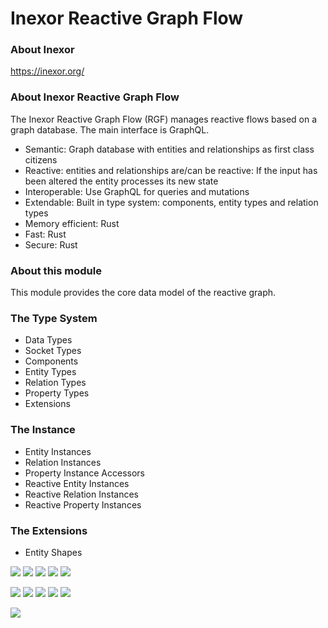 # Inexor Reactive Graph Flow

### About Inexor

https://inexor.org/

### About Inexor Reactive Graph Flow

The Inexor Reactive Graph Flow (RGF) manages reactive flows based on a graph database. The main interface is GraphQL.

* Semantic: Graph database with entities and relationships as first class citizens
* Reactive: entities and relationships are/can be reactive: If the input has been altered the entity processes its new state
* Interoperable: Use GraphQL for queries and mutations
* Extendable: Built in type system: components, entity types and relation types
* Memory efficient: Rust
* Fast: Rust
* Secure: Rust

### About this module

This module provides the core data model of the reactive graph.

### The Type System

* Data Types
* Socket Types
* Components
* Entity Types
* Relation Types
* Property Types
* Extensions

### The Instance

* Entity Instances
* Relation Instances
* Property Instance Accessors
* Reactive Entity Instances
* Reactive Relation Instances
* Reactive Property Instances

### The Extensions

* Entity Shapes

[<img src="https://img.shields.io/badge/Language-Rust-brightgreen">]()
[<img src="https://img.shields.io/badge/Platforms-Linux%20%26%20Windows-brightgreen">]()
[<img src="https://img.shields.io/github/workflow/status/aschaeffer/inexor-core-model/Inexor%20Reactive%20Semantic%20Entity%20Component%20System">](https://github.com/aschaeffer/inexor-core-model/actions?query=workflow%3AInexor%20Reactive%20Semantic%20Entity%20Component%20System)
[<img src="https://img.shields.io/github/license/aschaeffer/inexor-core-model">](https://github.com/aschaeffer/inexor-core-model/blob/main/LICENSE)
[<img src="https://img.shields.io/discord/698219248954376256?logo=discord">](https://discord.com/invite/acUW8k7)

[<img src="https://img.shields.io/github/contributors/aschaeffer/inexor-core-model">]()
[<img src="https://img.shields.io/github/downloads/aschaeffer/inexor-core-model/total?color=brightgreen">]()
[<img src="https://img.shields.io/github/last-commit/aschaeffer/inexor-core-model">]()
[<img src="https://img.shields.io/github/issues/aschaeffer/inexor-core-model">]()
[<img src="https://img.shields.io/github/languages/code-size/aschaeffer/inexor-core-model">]()

[<img src="https://raw.githubusercontent.com/aschaeffer/inexor-core-model/main/docs/images/inexor_2.png">]()
